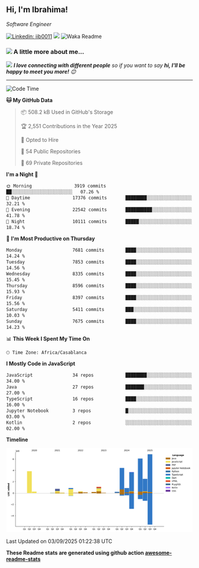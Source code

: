 <h2>Hi, I'm Ibrahima! </h2>
<p><em>Software Engineer 
</em></p>


[![Linkedin: iib0011](https://img.shields.io/badge/-iib0011-blue?style=flat-square&logo=Linkedin&logoColor=white&link=https://www.linkedin.com/in/iib0011/)](https://www.linkedin.com/in/iib0011/)
![](https://visitor-badge.glitch.me/badge?page_id=iib0011)
![Waka Readme](https://github.com/iib0011/iib0011/workflows/Waka%20Readme/badge.svg)


### <img src="https://media.giphy.com/media/VgCDAzcKvsR6OM0uWg/giphy.gif" width="50"> A little more about me...  


<img src="https://media.giphy.com/media/LnQjpWaON8nhr21vNW/giphy.gif" width="60"> <em><b>I love connecting with different people</b> so if you want to say <b>hi, I'll be happy to meet you more!</b> 😊</em>

---
<!--START_SECTION:waka-->
![Code Time](http://img.shields.io/badge/Code%20Time-5%2C424%20hrs%2029%20mins-blue)

**🐱 My GitHub Data** 

> 📦 508.2 kB Used in GitHub's Storage 
 > 
> 🏆 2,551 Contributions in the Year 2025
 > 
> 💼 Opted to Hire
 > 
> 📜 54 Public Repositories 
 > 
> 🔑 69 Private Repositories 
 > 
**I'm a Night 🦉** 

```text
🌞 Morning                3919 commits        ██░░░░░░░░░░░░░░░░░░░░░░░   07.26 % 
🌆 Daytime                17376 commits       ████████░░░░░░░░░░░░░░░░░   32.21 % 
🌃 Evening                22542 commits       ██████████░░░░░░░░░░░░░░░   41.78 % 
🌙 Night                  10111 commits       █████░░░░░░░░░░░░░░░░░░░░   18.74 % 
```
📅 **I'm Most Productive on Thursday** 

```text
Monday                   7681 commits        ████░░░░░░░░░░░░░░░░░░░░░   14.24 % 
Tuesday                  7853 commits        ████░░░░░░░░░░░░░░░░░░░░░   14.56 % 
Wednesday                8335 commits        ████░░░░░░░░░░░░░░░░░░░░░   15.45 % 
Thursday                 8596 commits        ████░░░░░░░░░░░░░░░░░░░░░   15.93 % 
Friday                   8397 commits        ████░░░░░░░░░░░░░░░░░░░░░   15.56 % 
Saturday                 5411 commits        ███░░░░░░░░░░░░░░░░░░░░░░   10.03 % 
Sunday                   7675 commits        ████░░░░░░░░░░░░░░░░░░░░░   14.23 % 
```


📊 **This Week I Spent My Time On** 

```text
🕑︎ Time Zone: Africa/Casablanca
```

**I Mostly Code in JavaScript** 

```text
JavaScript               34 repos            ████████░░░░░░░░░░░░░░░░░   34.00 % 
Java                     27 repos            ███████░░░░░░░░░░░░░░░░░░   27.00 % 
TypeScript               16 repos            ████░░░░░░░░░░░░░░░░░░░░░   16.00 % 
Jupyter Notebook         3 repos             █░░░░░░░░░░░░░░░░░░░░░░░░   03.00 % 
Kotlin                   2 repos             ░░░░░░░░░░░░░░░░░░░░░░░░░   02.00 % 
```



**Timeline**

![Lines of Code chart](https://raw.githubusercontent.com/iib0011/iib0011/master/assets/bar_graph.png)


 Last Updated on 03/09/2025 01:22:38 UTC
<!--END_SECTION:waka-->

**These Readme stats are generated using github action [awesome-readme-stats](https://github.com/iib0011/waka-readme-stats)**
